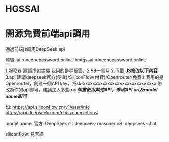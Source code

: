 # HGSSAI 
# 開源免費前端api調用
通過前端js調用DeepSeek api

體驗:
ai.nineonepassword.online
hmtgssai.nineonepassword.online

1.服務器
建議虛似主機
我用的是星辰雲，2.99一個月
2.下載
**JS修改以下內容**
3.api
建議deepseek官方(便宜)/SiliconFlow(付費)/Openrouter(免費!)
我用的是Openrouter，創建一個API key，把sk-xxxxxxxxxxxxxxxxxxxxxxxxxxxxxx 修改為你的api即可，建議加入多些api
***如需使用其他API，修改API url及model name即可***

如:
https://api.siliconflow.cn/v1/user/info
https://api.deepseek.com/chat/completions

model name:
官方:
DeepSeek r1: deepseek-reasoner
v3: deepseek-chat

siliconflow:
見官網
